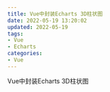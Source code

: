 ```yaml
---
title: Vue中封装Echarts 3D柱状图
date: 2022-05-19 13:20:02
updated: 2022-05-19
tags: 
- Vue
- Echarts
categories: 
- Vue
---
```


Vue中封装Echarts 3D柱状图
